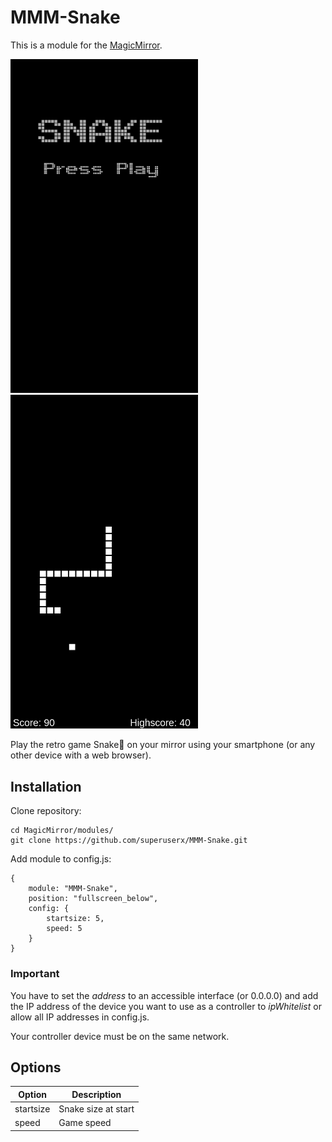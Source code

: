 # MMM-Snake
This is a module for the [MagicMirror](https://github.com/MichMich/MagicMirror).

<p float="left">
	<img src="snake_start.png" alt="drawing" width="300"/>
	<img src="snake_game.png" alt="drawing" width="300"/>
</p>

Play the retro game Snake:snake: on your mirror using your smartphone (or any other device with a web browser).

## Installation
Clone repository:
```
cd MagicMirror/modules/
git clone https://github.com/superuserx/MMM-Snake.git
```

Add module to config.js:
```
{
	module: "MMM-Snake",
	position: "fullscreen_below",
	config: {
		startsize: 5,
		speed: 5
	}
}
```
### Important
You have to set the *address* to an accessible interface (or 0.0.0.0) and add the IP address of the device you want to use as a controller to *ipWhitelist* or allow all IP addresses in config.js.

Your controller device must be on the same network.

## Options
| Option | Description |
|--------|-------------|
| startsize | Snake size at start |
| speed | Game speed |
